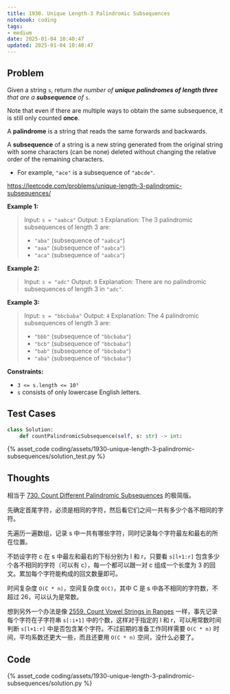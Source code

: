 ```yaml
---
title: 1930. Unique Length-3 Palindromic Subsequences
notebook: coding
tags:
- medium
date: 2025-01-04 10:40:47
updated: 2025-01-04 10:40:47
---
```

## Problem

Given a string `s`, return _the number of **unique palindromes of length three** that are a **subsequence** of_ `s`.

Note that even if there are multiple ways to obtain the same subsequence, it is still only counted **once**.

A **palindrome** is a string that reads the same forwards and backwards.

A **subsequence** of a string is a new string generated from the original string with some characters (can be none) deleted without changing the relative order of the remaining characters.

- For example, `"ace"` is a subsequence of `"abcde"`.

<https://leetcode.com/problems/unique-length-3-palindromic-subsequences/>

**Example 1:**

> Input: `s = "aabca"`
> Output: `3`
> Explanation: The 3 palindromic subsequences of length 3 are:
>
> - `"aba"` (subsequence of `"aabca"`)
> - `"aaa"` (subsequence of `"aabca"`)
> - `"aca"` (subsequence of `"aabca"`)

**Example 2:**

> Input: `s = "adc"`
> Output: `0`
> Explanation: There are no palindromic subsequences of length 3 in `"adc"`.

**Example 3:**

> Input: `s = "bbcbaba"`
> Output: `4`
> Explanation: The 4 palindromic subsequences of length 3 are:
>
> - `"bbb"` (subsequence of `"bbcbaba"`)
> - `"bcb"` (subsequence of `"bbcbaba"`)
> - `"bab"` (subsequence of `"bbcbaba"`)
> - `"aba"` (subsequence of `"bbcbaba"`)

**Constraints:**

- `3 <= s.length <= 10⁵`
- `s` consists of only lowercase English letters.

## Test Cases

``` python
class Solution:
    def countPalindromicSubsequence(self, s: str) -> int:
```

{% asset_code coding/assets/1930-unique-length-3-palindromic-subsequences/solution_test.py %}

## Thoughts

相当于 [730. Count Different Palindromic Subsequences](730-count-different-palindromic-subsequences) 的极简版。

先确定首尾字符，必须是相同的字符，然后看它们之间一共有多少个各不相同的字符。

先遍历一遍数组，记录 s 中一共有哪些字符，同时记录每个字符最左和最右的所在位置。

不妨设字符 c 在 s 中最左和最右的下标分别为 l 和 r，只要看 `s[l+1:r]` 包含多少个各不相同的字符（可以有 c），每一个都可以跟一对 c 组成一个长度为 3 的回文。累加每个字符能构成的回文数量即可。

时间复杂度 `O(C * n)`，空间复杂度 `O(C)`，其中 C 是 s 中各不相同的字符数，不超过 26，可以认为是常数。

想到另外一个办法是像 [2559. Count Vowel Strings in Ranges](2559-count-vowel-strings-in-ranges) 一样，事先记录每个字符在子字符串 `s[:i+1]` 中的个数，这样对于指定的 l 和 r，可以用常数时间判断 `s[l+1:r]` 中是否包含某个字符。不过前期的准备工作同样需要 `O(C * n)` 时间，平均系数还更大一些，而且还要用 `O(C * n)` 空间，没什么必要了。

## Code

{% asset_code coding/assets/1930-unique-length-3-palindromic-subsequences/solution.py %}
